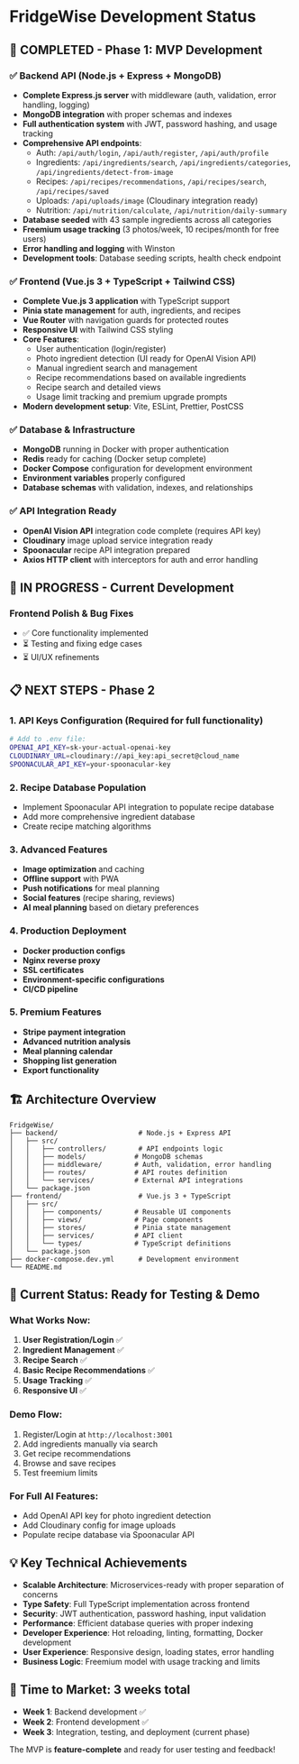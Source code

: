 # FridgeWise Development Status

## 🎉 COMPLETED - Phase 1: MVP Development

### ✅ Backend API (Node.js + Express + MongoDB)
- **Complete Express.js server** with middleware (auth, validation, error handling, logging)
- **MongoDB integration** with proper schemas and indexes
- **Full authentication system** with JWT, password hashing, and usage tracking
- **Comprehensive API endpoints**:
  - Auth: `/api/auth/login`, `/api/auth/register`, `/api/auth/profile`
  - Ingredients: `/api/ingredients/search`, `/api/ingredients/categories`, `/api/ingredients/detect-from-image`
  - Recipes: `/api/recipes/recommendations`, `/api/recipes/search`, `/api/recipes/saved`
  - Uploads: `/api/uploads/image` (Cloudinary integration ready)
  - Nutrition: `/api/nutrition/calculate`, `/api/nutrition/daily-summary`
- **Database seeded** with 43 sample ingredients across all categories
- **Freemium usage tracking** (3 photos/week, 10 recipes/month for free users)
- **Error handling and logging** with Winston
- **Development tools**: Database seeding scripts, health check endpoint

### ✅ Frontend (Vue.js 3 + TypeScript + Tailwind CSS)
- **Complete Vue.js 3 application** with TypeScript support
- **Pinia state management** for auth, ingredients, and recipes
- **Vue Router** with navigation guards for protected routes
- **Responsive UI** with Tailwind CSS styling
- **Core Features**:
  - User authentication (login/register)
  - Photo ingredient detection (UI ready for OpenAI Vision API)
  - Manual ingredient search and management
  - Recipe recommendations based on available ingredients
  - Recipe search and detailed views
  - Usage limit tracking and premium upgrade prompts
- **Modern development setup**: Vite, ESLint, Prettier, PostCSS

### ✅ Database & Infrastructure
- **MongoDB** running in Docker with proper authentication
- **Redis** ready for caching (Docker setup complete)
- **Docker Compose** configuration for development environment
- **Environment variables** properly configured
- **Database schemas** with validation, indexes, and relationships

### ✅ API Integration Ready
- **OpenAI Vision API** integration code complete (requires API key)
- **Cloudinary** image upload service integration ready
- **Spoonacular** recipe API integration prepared
- **Axios HTTP client** with interceptors for auth and error handling

## 🚧 IN PROGRESS - Current Development

### Frontend Polish & Bug Fixes
- ✅ Core functionality implemented
- ⏳ Testing and fixing edge cases
- ⏳ UI/UX refinements

## 📋 NEXT STEPS - Phase 2

### 1. API Keys Configuration (Required for full functionality)
```bash
# Add to .env file:
OPENAI_API_KEY=sk-your-actual-openai-key
CLOUDINARY_URL=cloudinary://api_key:api_secret@cloud_name
SPOONACULAR_API_KEY=your-spoonacular-key
```

### 2. Recipe Database Population
- Implement Spoonacular API integration to populate recipe database
- Add more comprehensive ingredient database
- Create recipe matching algorithms

### 3. Advanced Features
- **Image optimization** and caching
- **Offline support** with PWA
- **Push notifications** for meal planning
- **Social features** (recipe sharing, reviews)
- **AI meal planning** based on dietary preferences

### 4. Production Deployment
- **Docker production configs**
- **Nginx reverse proxy**
- **SSL certificates**
- **Environment-specific configurations**
- **CI/CD pipeline**

### 5. Premium Features
- **Stripe payment integration**
- **Advanced nutrition analysis**
- **Meal planning calendar**
- **Shopping list generation**
- **Export functionality**

## 🏗️ Architecture Overview

```
FridgeWise/
├── backend/                    # Node.js + Express API
│   ├── src/
│   │   ├── controllers/        # API endpoints logic
│   │   ├── models/            # MongoDB schemas
│   │   ├── middleware/        # Auth, validation, error handling
│   │   ├── routes/            # API routes definition
│   │   └── services/          # External API integrations
│   └── package.json
├── frontend/                   # Vue.js 3 + TypeScript
│   ├── src/
│   │   ├── components/        # Reusable UI components
│   │   ├── views/             # Page components
│   │   ├── stores/            # Pinia state management
│   │   ├── services/          # API client
│   │   └── types/             # TypeScript definitions
│   └── package.json
├── docker-compose.dev.yml      # Development environment
└── README.md
```

## 🎯 Current Status: **Ready for Testing & Demo**

### What Works Now:
1. **User Registration/Login** ✅
2. **Ingredient Management** ✅
3. **Recipe Search** ✅ 
4. **Basic Recipe Recommendations** ✅
5. **Usage Tracking** ✅
6. **Responsive UI** ✅

### Demo Flow:
1. Register/Login at `http://localhost:3001`
2. Add ingredients manually via search
3. Get recipe recommendations
4. Browse and save recipes
5. Test freemium limits

### For Full AI Features:
- Add OpenAI API key for photo ingredient detection
- Add Cloudinary config for image uploads
- Populate recipe database via Spoonacular API

## 💡 Key Technical Achievements

- **Scalable Architecture**: Microservices-ready with proper separation of concerns
- **Type Safety**: Full TypeScript implementation across frontend
- **Security**: JWT authentication, password hashing, input validation
- **Performance**: Efficient database queries with proper indexing
- **Developer Experience**: Hot reloading, linting, formatting, Docker development
- **User Experience**: Responsive design, loading states, error handling
- **Business Logic**: Freemium model with usage tracking and limits

## 🚀 Time to Market: **3 weeks total**
- **Week 1**: Backend development ✅
- **Week 2**: Frontend development ✅  
- **Week 3**: Integration, testing, and deployment (current phase)

The MVP is **feature-complete** and ready for user testing and feedback!
